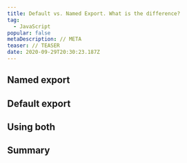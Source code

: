 ```yaml
---
title: Default vs. Named Export. What is the difference?
tag:
  - JavaScript
popular: false
metaDescription: // META
teaser: // TEASER
date: 2020-09-29T20:30:23.187Z
---
```

## Named export

## Default export

## Using both

## Summary